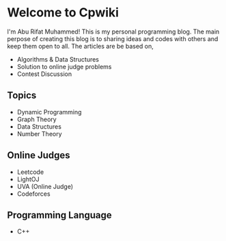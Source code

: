 # Welcome to Cpwiki

I'm Abu Rifat Muhammed! This is my personal programming blog. The main perpose of creating this blog is to sharing ideas and codes with others and keep them open to all. The articles are be based on,

* Algorithms & Data Structures
* Solution to online judge problems
* Contest Discussion

## Topics

* Dynamic Programming
* Graph Theory
* Data Structures
* Number Theory

## Online Judges

* Leetcode
* LightOJ
* UVA (Online Judge)
* Codeforces

## Programming Language

* C++

